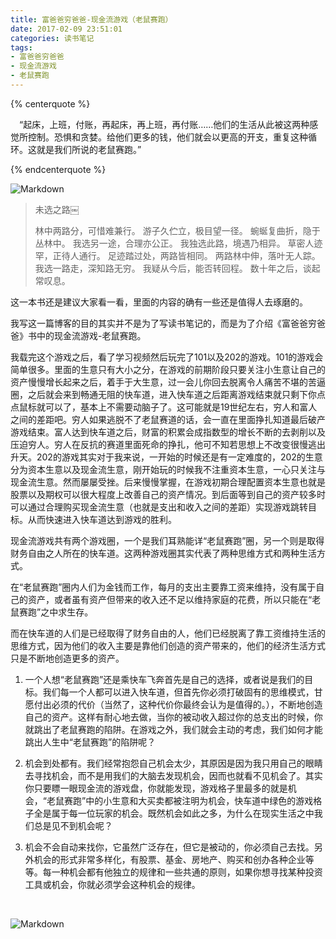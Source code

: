```yaml
---
title: 富爸爸穷爸爸-现金流游戏（老鼠赛跑）
date: 2017-02-09 23:51:01
categories: 读书笔记
tags:
- 富爸爸穷爸爸
- 现金流游戏
- 老鼠赛跑
---
```


{% centerquote %}

　“起床，上班，付账，再起床，再上班，再付账……他们的生活从此被这两种感觉所控制。恐惧和贪婪。给他们更多的钱，他们就会以更高的开支，重复这种循环。这就是我们所说的老鼠赛跑。”

{% endcenterquote %}

![Markdown](http://p1.bpimg.com/1949/78fc10728496ff2a.jpg)

<!--more-->

> 未选之路￼
>
> 林中两路分，可惜难兼行。
> 游子久伫立，极目望一径。
> 蜿蜒复曲折，隐于丛林中。
> 我选另一途，合理亦公正。
> 我独选此路，境遇乃相异。
> 草密人迹罕，正待人通行。
> 足迹踏过处，两路皆相同。
> 两路林中伸，落叶无人踪。
> 我选一路走，深知路无穷。
> 我疑从今后，能否转回程。
> 数十年之后，谈起常叹息。

这一本书还是建议大家看一看，里面的内容的确有一些还是值得人去琢磨的。

我写这一篇博客的目的其实并不是为了写读书笔记的，而是为了介绍《富爸爸穷爸爸》书中的现金流游戏-老鼠赛跑。

我载完这个游戏之后，看了学习视频然后玩完了101以及202的游戏。101的游戏会简单很多。里面的生意只有大小之分，在游戏的前期阶段只要关注小生意让自己的资产慢慢增长起来之后，着手于大生意，过一会儿你回去脱离令人痛苦不堪的苦逼圈，之后就会来到畅通无阻的快车道，进入快车道之后距离游戏结束就只剩下你点点鼠标就可以了，基本上不需要动脑子了。这可能就是19世纪左右，穷人和富人之间的差距吧。穷人如果逃脱不了老鼠赛道的话，会一直在里面挣扎知道最后破产游戏结束。富人达到快车道之后，财富的积累会成指数型的增长不断的去剥削以及压迫穷人。穷人在反抗的赛道里面死命的挣扎，他可不知若思想上不改变很慢逃出升天。202的游戏其实对于我来说，一开始的时候还是有一定难度的，202的生意分为资本生意以及现金流生意，刚开始玩的时候我不注重资本生意，一心只关注与现金流生意。然而屡屡受挫。后来慢慢掌握，在游戏初期合理配置资本生意也就是股票以及期权可以很大程度上改善自己的资产情况。到后面等到自己的资产较多时可以通过合理购买现金流生意（也就是支出和收入之间的差距）实现游戏跳转目标。从而快速进入快车道达到游戏的胜利。

现金流游戏共有两个游戏圈，一个是我们耳熟能详“老鼠赛跑”圈，另一个则是取得财务自由之人所在的快车道。这两种游戏圈其实代表了两种思维方式和两种生活方式。

在“老鼠赛跑”圈内人们为金钱而工作，每月的支出主要靠工资来维持，没有属于自己的资产，或者虽有资产但带来的收入还不足以维持家庭的花费，所以只能在“老鼠赛跑”之中求生存。

而在快车道的人们是已经取得了财务自由的人，他们已经脱离了靠工资维持生活的思维方式，因为他们的收入主要是靠他们创造的资产带来的，他们的经济生活方式只是不断地创造更多的资产。

1. 一个人想“老鼠赛跑”还是乘快车飞奔首先是自己的选择，或者说是我们的目标。我们每一个人都可以进入快车道，但首先你必须打破固有的思维模式，甘愿付出必须的代价（当然了，这种代价你最终会认为是值得的。），不断地创造自己的资产。这样有耐心地去做，当你的被动收入超过你的总支出的时候，你就跳出了老鼠赛跑的陷阱。在游戏之外，我们就会主动的考虑，我们如何才能跳出人生中“老鼠赛跑”的陷阱呢？

2. 机会到处都有。我们经常抱怨自己机会太少，其原因是因为我只用自己的眼睛去寻找机会，而不是用我们的大脑去发现机会，因而也就看不见机会了。其实你只要瞟一眼现金流的游戏盘，你就能发现，游戏格子里最多的就是机会，“老鼠赛跑”中的小生意和大买卖都被注明为机会，快车道中绿色的游戏格子全是属于每一位玩家的机会。既然机会如此之多，为什么在现实生活之中我们总是见不到机会呢？

3. 机会不会自动来找你，它虽然广泛存在，但它是被动的，你必须自己去找。另外机会的形式非常多样化，有股票、基金、房地产、购买和创办各种企业等等。每一种机会都有他独立的规律和一些共通的原则，如果你想寻找某种投资工具或机会，你就必须学会这种机会的规律。

   ​



![Markdown](http://p1.bpimg.com/1949/1f2a6e0e553db61d.png)



